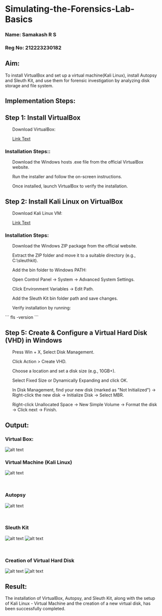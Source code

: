 # Simulating-the-Forensics-Lab-Basics
### Name: Samakash R S
### Reg No: 212223230182

## Aim:
<p>To install VirtualBox and set up a virtual machine(Kali Linux), install Autopsy and Sleuth Kit, and use them for forensic investigation by analyzing disk storage and file system.</p>

## Implementation Steps:
## Step 1: Install VirtualBox
<ul> Download VirtualBox: 

[Link Text](https://virtualbox.en.softonic.com/) 

</ul>

### Installation Steps::
<ol>Download the Windows hosts .exe file from the official VirtualBox website.</ol>
<ol>Run the installer and follow the on-screen instructions.</ol>
<ol>Once installed, launch VirtualBox to verify the installation.</ol>

## Step 2: Install Kali Linux on VirtualBox
<ul>Download Kali Linux VM: 

[Link Text](https://virtualbox.en.softonic.com/) 

</ul>

### Installation Steps:
<ol>Download the Windows ZIP package from the official website.</ol>
<ol>Extract the ZIP folder and move it to a suitable directory (e.g., C:\sleuthkit).</ol>
<ol>Add the bin folder to Windows PATH:</ol>
    <ul>Open Control Panel → System → Advanced System Settings.</ul>
    <ul>Click Environment Variables → Edit Path.</ul>
    <ul>Add the Sleuth Kit bin folder path and save changes.</ul>
<ol>Verify installation by running:</ol>
```
fls -version
```

## Step 5: Create & Configure a Virtual Hard Disk (VHD) in Windows

<ol>Press Win + X, Select Disk Management.</ol>
<ol>Click Action > Create VHD.</ol>
<ol>Choose a location and set a disk size (e.g., 10GB+).</ol>
<ol>Select Fixed Size or Dynamically Expanding and click OK.</ol>
<ol>In Disk Management, find your new disk (marked as "Not Initialized") -> Right-click the new disk → Initialize Disk → Select MBR.
</ol>
<ol>Right-click Unallocated Space → New Simple Volume → Format the disk -> Click next → Finish.</ol>

## Output:
### Virtual Box:
![alt text](img-1.png)

### Virtual Machine (Kali Linux)

![alt text](img-2.png)

<br>

### Autopsy

![alt text](img-3.png)

<br>

### Sleuth Kit

![alt text](img-4.png)
![alt text](img-5.png)

<br>

### Creation of Virtual Hard Disk

![alt text](img-6.png)
![alt text](img-7.png)


## Result:
<p>The installation of VirtualBox, Autopsy, and Sleuth Kit, along with the setup of Kali Linux - Virtual Machine and the creation of a new virtual disk, has been successfully completed.</p>

